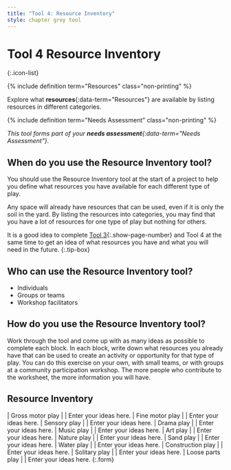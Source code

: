 ```yaml
---
title: "Tool 4: Resource Inventory"
style: chapter grey tool
---
```


# **Tool 4** Resource Inventory
{:.icon-list}

{% include definition term="Resources" class="non-printing" %}

Explore what **resources**{:data-term="Resources"} are available by listing resources in different categories.

{% include definition term="Needs Assessment" class="non-printing" %}

*This tool forms part of your **needs assessment**{:data-term="Needs Assessment"}.*

## When do you use the Resource Inventory tool?

You should use the Resource Inventory tool at the start of a project to help you define what resources you have available for each different type of play.

Any space will already have resources that can be used, even if it is only the soil in the yard. By listing the resources into categories, you may find that you have a lot of resources for one type of play but nothing for others.

It is a good idea to complete [Tool 3](06-03.html){:.show-page-number} and Tool 4 at the same time to get an idea of what resources you have and what you will need in the future.
{:.tip-box}

## Who can use the Resource Inventory tool?

-   Individuals
-   Groups or teams
-   Workshop facilitators

## How do you use the Resource Inventory tool?

Work through the tool and come up with as many ideas as possible to complete each block. In each block, write down what resources you already have that can be used to create an activity or opportunity for that type of play. You can do this exercise on your own, with small teams, or with groups at a community participation workshop. The more people who contribute to the worksheet, the more information you will have.

## Resource Inventory

| Gross motor play  |  | Enter your ideas here.
| Fine motor play   |  | Enter your ideas here.
| Sensory play      |  | Enter your ideas here.
| Drama play        |  | Enter your ideas here.
| Music play        |  | Enter your ideas here.
| Art play          |  | Enter your ideas here.
| Nature play       |  | Enter your ideas here.
| Sand play         |  | Enter your ideas here.
| Water play        |  | Enter your ideas here.
| Construction play |  | Enter your ideas here.
| Solitary play     |  | Enter your ideas here.
| Loose parts play  |  | Enter your ideas here.
{:.form}
